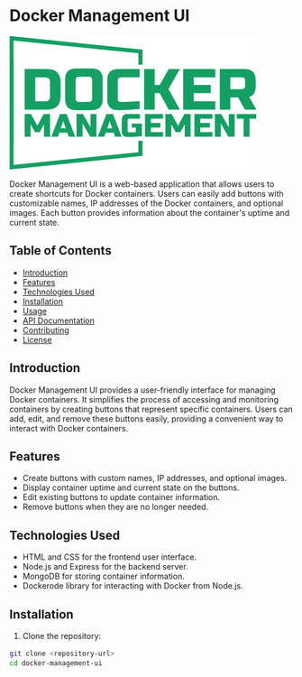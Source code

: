 # Docker Management UI

![Project Logo](./logo.png)

Docker Management UI is a web-based application that allows users to create shortcuts for Docker containers. Users can easily add buttons with customizable names, IP addresses of the Docker containers, and optional images. Each button provides information about the container's uptime and current state.

## Table of Contents

- [Introduction](#introduction)
- [Features](#features)
- [Technologies Used](#technologies-used)
- [Installation](#installation)
- [Usage](#usage)
- [API Documentation](#api-documentation)
- [Contributing](#contributing)
- [License](#license)

## Introduction

Docker Management UI provides a user-friendly interface for managing Docker containers. It simplifies the process of accessing and monitoring containers by creating buttons that represent specific containers. Users can add, edit, and remove these buttons easily, providing a convenient way to interact with Docker containers.

## Features

- Create buttons with custom names, IP addresses, and optional images.
- Display container uptime and current state on the buttons.
- Edit existing buttons to update container information.
- Remove buttons when they are no longer needed.

## Technologies Used

- HTML and CSS for the frontend user interface.
- Node.js and Express for the backend server.
- MongoDB for storing container information.
- Dockerode library for interacting with Docker from Node.js.

## Installation

1. Clone the repository:

```bash
git clone <repository-url>
cd docker-management-ui
